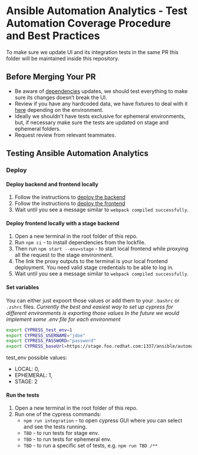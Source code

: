 # Ansible Automation Analytics - Test Automation Coverage Procedure and Best Practices

To make sure we update UI and its integration tests in the same PR this folder will be maintained inside this repository.


## Before Merging Your PR

- Be aware of [dependencies](/RedHatInsights/tower-analytics-frontend/blob/devel/package.json) updates, we should test everything to make sure its changes doesn’t break the UI.
- Review if you have any hardcoded data, we have fixtures to deal with it [here](/RedHatInsights/tower-analytics-frontend/cypress/fixtures) depending on the environment.
- Ideally we shouldn't have tests exclusive for ephemeral environments, but, if necessary make sure the tests are updated on stage and ephemeral folders.
- Request review from relevant teammates.


## Testing Ansible Automation Analytics
### Deploy

#### Deploy backend and frontend locally
1. Follow the instructions to [deploy the backend](https://gitlab.cee.redhat.com/automation-analytics/automation-analytics-backend)
2. Follow the instructions to [deploy the frontend](/RedHatInsights/tower-analytics-frontend#readme)
3. Wait until you see a message similar to `webpack compiled successfully`.

#### Deploy frontend locally with a stage backend
1. Open a new terminal in the root folder of this repo.
2. Run `npm ci` - to install dependencies from the lockfile.
3. Then run `npm start --env=stage` - to start local frontend while proxying all the request to the stage environment.
4. The link the proxy outputs to the terminal is your local frontend deployment. You need valid stage credentials to be able to log in.
5. Wait until you see a message similar to `webpack compiled successfully`.

#### Set variables

You can either just expoort those values or add them to your `.bashrc` or `.zshrc` files.
*Currently the best and easiest way to set up cypress for different environments is exporting those values*
*In the future we would implement some .env file for each environment*

```bash
export CYPRESS_test_env=1
export CYPRESS_USERNAME="jdoe"
export CYPRESS_PASSWORD="password"
export CYPRESS_baseUrl=https://stage.foo.redhat.com:1337/ansible/automation-analytics
```

test_env possible values:
<!-- do we really need/want to run locally? -->
   * LOCAL: 0, 
   * EPHEMERAL: 1,
   * STAGE: 2


#### Run the tests
1. Open a new terminal in the root folder of this repo.
2. Run one of the cypress commands:
   * `npm run integration` - to open cypress GUI where you can select and see the tests running.
   * `TBD` - to run tests for stage env.
   * `TBD` - to run tests for ephemeral env.
   * `TBD` - to run a specific set of tests, e.g. `npm run TBD /**`
